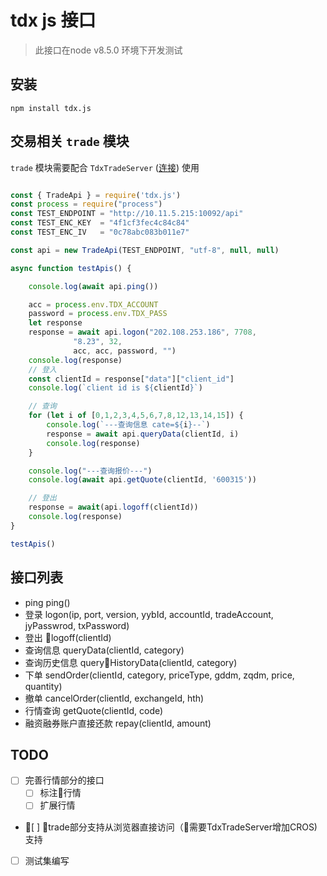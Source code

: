 # tdx js 接口

> 此接口在node v8.5.0 环境下开发测试


## 安装

```
npm install tdx.js
```

## 交易相关 `trade` 模块

`trade` 模块需要配合 `TdxTradeServer` ([连接](https://github.com/rainx/TdxTradeServer)) 使用

```javascript

const { TradeApi } = require('tdx.js')
const process = require("process")
const TEST_ENDPOINT = "http://10.11.5.215:10092/api"
const TEST_ENC_KEY  = "4f1cf3fec4c84c84"
const TEST_ENC_IV   = "0c78abc083b011e7"

const api = new TradeApi(TEST_ENDPOINT, "utf-8", null, null)

async function testApis() {

    console.log(await api.ping())

    acc = process.env.TDX_ACCOUNT
    password = process.env.TDX_PASS
    let response
    response = await api.logon("202.108.253.186", 7708,
              "8.23", 32,
              acc, acc, password, "")
    console.log(response)
    // 登入
    const clientId = response["data"]["client_id"]
    console.log(`client id is ${clientId}`)

    // 查询
    for (let i of [0,1,2,3,4,5,6,7,8,12,13,14,15]) {
        console.log(`---查询信息 cate=${i}--`)
        response = await api.queryData(clientId, i)
        console.log(response)
    }

    console.log("---查询报价---")
    console.log(await api.getQuote(clientId, '600315'))

    // 登出
    response = await(api.logoff(clientId))
    console.log(response)
}

testApis()
```

## 接口列表

* ping ping()
* 登录 logon(ip, port, version, yybId, accountId, tradeAccount, jyPasswrod, txPassword)
* 登出 logoff(clientId) 
* 查询信息 queryData(clientId, category)
* 查询历史信息 queryHistoryData(clientId, category)
* 下单 sendOrder(clientId, category, priceType, gddm, zqdm, price, quantity) 
* 撤单 cancelOrder(clientId, exchangeId, hth)
* 行情查询 getQuote(clientId, code)
* 融资融券账户直接还款 repay(clientId, amount)



## TODO

- [ ] 完善行情部分的接口
    - [ ] 标注行情
    - [ ] 扩展行情
- [ ] trade部分支持从浏览器直接访问（需要TdxTradeServer增加CROS)支持
- [ ] 测试集编写
